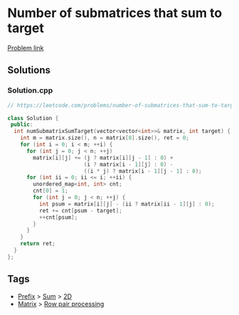 # Number of submatrices that sum to target

[Problem link](https://leetcode.com/problems/number-of-submatrices-that-sum-to-target)

## Solutions


### Solution.cpp
```cpp
// https://leetcode.com/problems/number-of-submatrices-that-sum-to-target

class Solution {
 public:
  int numSubmatrixSumTarget(vector<vector<int>>& matrix, int target) {
    int m = matrix.size(), n = matrix[0].size(), ret = 0;
    for (int i = 0; i < m; ++i) {
      for (int j = 0; j < n; ++j)
        matrix[i][j] += (j ? matrix[i][j - 1] : 0) +
                        (i ? matrix[i - 1][j] : 0) -
                        ((i * j) ? matrix[i - 1][j - 1] : 0);
      for (int ii = 0; ii <= i; ++ii) {
        unordered_map<int, int> cnt;
        cnt[0] = 1;
        for (int j = 0; j < n; ++j) {
          int psum = matrix[i][j] - (ii ? matrix[ii - 1][j] : 0);
          ret += cnt[psum - target];
          ++cnt[psum];
        }
      }
    }
    return ret;
  }
};
```
## Tags

* [Prefix](/Collections/prefix.md#prefix) > [Sum](/Collections/prefix.md#sum) > [2D](/Collections/prefix.md#2d)
* [Matrix](/Collections/matrix.md#matrix) > [Row pair processing](/Collections/matrix.md#row-pair-processing)
